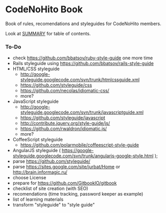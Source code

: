CodeNoHito Book
===============

Book of rules, recomendations and styleguides for CodeNoHito members.

Look at [SUMMARY](SUMMARY.md) for table of contents.




### To-Do

* check https://github.com/bbatsov/ruby-style-guide one more time
* Rails styleguide using https://github.com/bbatsov/rails-style-guide
* HTML/CSS styleguide
    * http://google-styleguide.googlecode.com/svn/trunk/htmlcssguide.xml
    * https://github.com/styleguide/css
    * https://github.com/necolas/idiomatic-css/
    * more?
* JavaScript styleguide
    * http://google-styleguide.googlecode.com/svn/trunk/javascriptguide.xml
    * https://github.com/styleguide/javascript
    * http://contribute.jquery.org/style-guide/js/
    * https://github.com/rwaldron/idiomatic.js/
    * more?
* CoffeeScript styleguide
    * https://github.com/polarmobile/coffeescript-style-guide
* AngularJS styleguide ( https://google-styleguide.googlecode.com/svn/trunk/angularjs-google-style.html );
* parse https://github.com/styleguide/
* parse https://sites.google.com/site/jurbat/Home or http://brain.informagic.ru/
* choose License
* prepare for https://github.com/GitbookIO/gitbook
* checklist of site creation (with SEO)
* recomendations (time tracking, password keeper as example)
* list of learning materials
* transform "styleguide" to "style guide"
